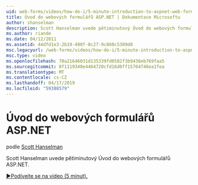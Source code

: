 ```yaml
---
uid: web-forms/videos/how-do-i/5-minute-introduction-to-aspnet-web-forms
title: Úvod do webových formulářů ASP.NET | Dokumentace Microsoftu
author: shanselman
description: Scott Hanselman uvede pětiminutový Úvod do webových formulářů ASP.NET.
ms.author: riande
ms.date: 04/12/2011
ms.assetid: 44dfd1e3-2b19-490f-8c27-9c860c5309d8
msc.legacyurl: /web-forms/videos/how-do-i/5-minute-introduction-to-aspnet-web-forms
msc.type: video
ms.openlocfilehash: 70a21646031d135339fd0582f3b9436eb769faa5
ms.sourcegitcommit: 0f1119340e4464720cfd16d0ff15764746ea1fea
ms.translationtype: MT
ms.contentlocale: cs-CZ
ms.lasthandoff: 04/17/2019
ms.locfileid: "59388579"
---
```

# <a name="intro-to-aspnet-web-forms"></a>Úvod do webových formulářů ASP.NET

podle [Scott Hanselman](https://github.com/shanselman)

Scott Hanselman uvede pětiminutový Úvod do webových formulářů ASP.NET.

[&#9654;Podívejte se na video (5 minut).](https://channel9.msdn.com/Blogs/ASP-NET-Site-Videos/5-minute-introduction-to-aspnet-web-forms)
